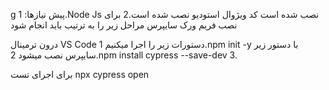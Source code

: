g
پیش نیازها:
1.Node Js نصب شده است
کد ویژوال استودیو نصب شده است.2
برای نصب فریم ورک سایپرس مراحل زیر را به ترتیب باید انجام شود

درون ترمینال VS Code 
دستورات زیر را اجرا میکنیم
1.npm init -y
با دستور زیر سایپرس نصب میشود
2.npm install cypress --save-dev
3.

برای اجرای تست
npx cypress open